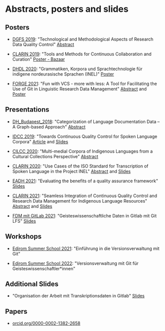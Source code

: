 # Abstracts, posters and slides

## Posters

* [DGFS 2019](http://www.dgfs2019.uni-bremen.de/): "Technological and Methodological Aspects of Research Data Quality Control" [Abstract](http://www.dgfs2019.uni-bremen.de/abstracts/poster/Ferger_Hedeland.pdf)

* [CLARIN 2019](https://www.clarin.eu/event/2019/clarin-annual-conference-2019-leipzig-germany): "Tools and Methods for Continuous Collaboration and Curation" [Poster - Bazaar](https://www.clarin.eu/sites/default/files/clarin2019_bazaar_ferger.pdf)

* [DHDL 2020](https://fdhl.info/dhdl-2020/): "Grammatiken, Korpora und Sprachtechnologie für indigene nordeurasische Sprachen (INEL)" [Poster](https://fdhl.info/wp-content/uploads/2020/12/INEL_Digitale_Linguistik.pdf)

* [FORGE 2021](https://forge2021.uni-koeln.de/): "Fun with VCS - more with less: A Tool for Facilitating the Use of Git in Linguistic Research Data Management" [Abstract](https://doi.org/10.5281/zenodo.5379579) and [Poster](https://doi.org/10.5281/zenodo.5336613)

## Presentations

* [DH_Budapest_2018](https://elte-dh.hu/en/program/): "Categorization of Language Documentation Data – A Graph-based Approach" [Abstract](https://elte-dh.hu/wp-content/uploads/2018/05/paper-abstract.pdf#page=20)

* [IDCC 2019](https://www.dcc.ac.uk/events/idcc19): "Towards Continuous Quality Control for Spoken Language Corpora" [Article](https://doi.org/10.2218/ijdc.v15i1.601) and [Slides](https://www.dcc.ac.uk/sites/default/files/documents/IDCC19/Slides/IDCC19_Anne%20Ferger.pdf)

* [CILCC 2020](https://cilcc20.wordpress.com/): "Multi-medial Corpora of Indigenous Languages from a Cultural Collections Perspective" [Abstract](https://cilcc20.files.wordpress.com/2020/11/libro-de-resumenes-actas-iii-cilcc-2020-y-v-wopatec-2020-virtual.pdf#page=247)

* [CLARIN 2020](https://www.clarin.eu/event/2020/clarin-annual-conference-2020-virtual-event): "Use Cases of the ISO Standard for Transcription of Spoken Language in the Project INEL" [Abstract](https://office.clarin.eu/v/CE-2020-1738-CLARIN2020_ConferenceProceedings.pdf#page=133) and [Slides](https://www.clarin.eu/sites/default/files/clarin2020_p_2.2.4_ferger_jettka.pdf)

* [EADH 2021](https://eadh2020-2021.org/): "Evaluating the benefits of a quality assurance framework" [Slides](https://digitalhumanists.github.io/EADH2021)

* [CLARIN 2021](https://www.clarin.eu/event/2021/clarin-annual-conference-2021-virtual-event): "Seamless Integration of Continuous Quality Control and Research Data Management for Indigenous Language Resources" [Abstract](https://office.clarin.eu/v/CE-2021-1923-CLARIN2021_ConferenceProceedings.pdf) and [Slides](https://digitalhumanists.github.io/CLARIN2021)

* [FDM mit GitLab 2021](https://www.fdm.nrw/index.php/nrw-ag-gitlab/): "Geisteswissenschaftliche Daten in Gitlab mit Git LFS" [Slides](https://anneferger.github.io/GitLab2021/)

## Workshops

* [Edirom Summer School 2021](https://ess.uni-paderborn.de/2021/programm.html): "Einführung in die Versionsverwaltung mit Git"

* [Edirom Summer School 2022](https://ess.uni-paderborn.de/2022/programm.html): "Versionsverwaltung mit Git für Geisteswissenschaftler*innen"

## Additional Slides

* "Organisation der Arbeit mit Transkriptionsdaten in Gitlab" [Slides](https://anneferger.github.io/GitLabLing2022)

## Papers

* [orcid.org/0000-0002-1382-2658](https://orcid.org/0000-0002-1382-2658)
